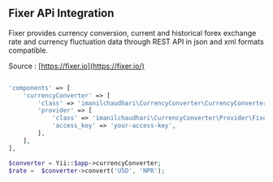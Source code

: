 Fixer APi Integration
-----------------------------------

Fixer provides currency conversion, current and historical forex exchange rate and currency fluctuation data through REST API in json and xml formats compatible.

Source : [https://fixer.io](https://fixer.io/)

```php

'components' => [
    'currencyConverter' => [
        'class' => 'imanilchaudhari\CurrencyConverter\CurrencyConverter',
        'provider' => [
            'class' => 'imanilchaudhari\CurrencyConverter\Provider\FixerApi',
            'access_key' => 'your-access-key',
        ],
    ],
],

$converter = Yii::$app->currencyConverter;
$rate =  $converter->convert('USD', 'NPR');
```
